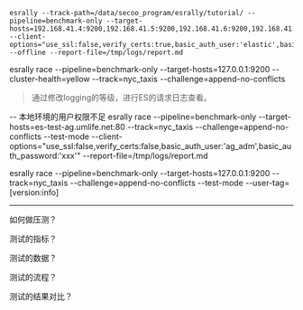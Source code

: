 ```shell script
esrally --track-path=/data/secoo_program/esrally/tutorial/ --pipeline=benchmark-only --target-hosts=192.168.41.4:9200,192.168.41.5:9200,192.168.41.6:9200,192.168.41.7:9200,192.168.41.8:9200,192.168.41.9:9200 --client-options="use_ssl:false,verify_certs:true,basic_auth_user:'elastic',basic_auth_password:'fcj5cU1Oh3YUcU3NL6vw'" --offline --report-file=/tmp/logs/report.md
```


esrally race --pipeline=benchmark-only --target-hosts=127.0.0.1:9200 --cluster-health=yellow --track=nyc_taxis --challenge=append-no-conflicts

> 通过修改logging的等级，进行ES的请求日志查看。

-- 本地环境的用户权限不足
esrally race --pipeline=benchmark-only --target-hosts=es-test-ag.umlife.net:80 --track=nyc_taxis --challenge=append-no-conflicts --test-mode --client-options="use_ssl:false,verify_certs:false,basic_auth_user:'ag_adm',basic_auth_password:'xxx'"  --report-file=/tmp/logs/report.md


esrally race --pipeline=benchmark-only --target-hosts=127.0.0.1:9200 --track=nyc_taxis --challenge=append-no-conflicts --test-mode --user-tag=[version:info]


-----


如何做压测？

测试的指标？

测试的数据？

测试的流程？

测试的结果对比？


